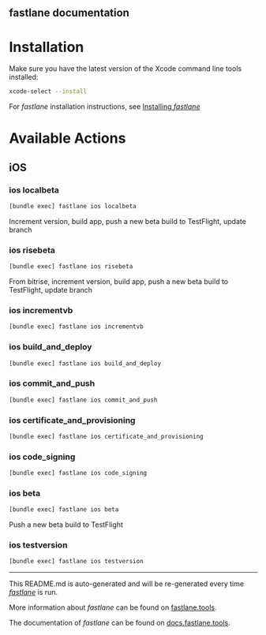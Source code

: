 fastlane documentation
----

# Installation

Make sure you have the latest version of the Xcode command line tools installed:

```sh
xcode-select --install
```

For _fastlane_ installation instructions, see [Installing _fastlane_](https://docs.fastlane.tools/#installing-fastlane)

# Available Actions

## iOS

### ios localbeta

```sh
[bundle exec] fastlane ios localbeta
```

Increment version, build app, push a new beta build to TestFlight, update branch

### ios risebeta

```sh
[bundle exec] fastlane ios risebeta
```

From bitrise, increment version, build app, push a new beta build to TestFlight, update branch

### ios incrementvb

```sh
[bundle exec] fastlane ios incrementvb
```



### ios build_and_deploy

```sh
[bundle exec] fastlane ios build_and_deploy
```



### ios commit_and_push

```sh
[bundle exec] fastlane ios commit_and_push
```



### ios certificate_and_provisioning

```sh
[bundle exec] fastlane ios certificate_and_provisioning
```



### ios code_signing

```sh
[bundle exec] fastlane ios code_signing
```



### ios beta

```sh
[bundle exec] fastlane ios beta
```

Push a new beta build to TestFlight

### ios testversion

```sh
[bundle exec] fastlane ios testversion
```



----

This README.md is auto-generated and will be re-generated every time [_fastlane_](https://fastlane.tools) is run.

More information about _fastlane_ can be found on [fastlane.tools](https://fastlane.tools).

The documentation of _fastlane_ can be found on [docs.fastlane.tools](https://docs.fastlane.tools).
